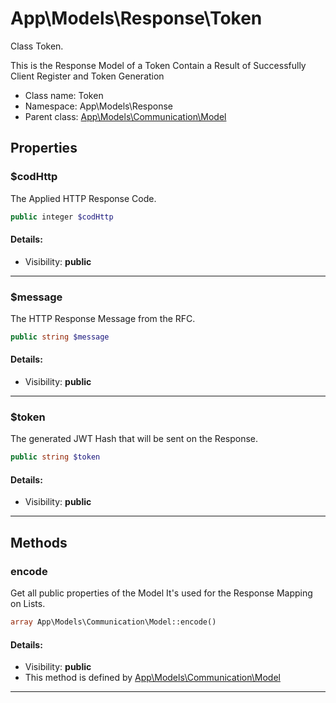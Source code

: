 App\Models\Response\Token
===============

Class Token.

This is the Response Model of a Token
Contain a Result of Successfully Client Register
and Token Generation


* Class name: Token
* Namespace: App\Models\Response
* Parent class: [App\Models\Communication\Model](App-Models-Communication-Model.md)





Properties
----------


### $codHttp

The Applied HTTP Response Code.



```php
public integer $codHttp
```

#### Details:
* Visibility: **public**

<hr>

### $message

The HTTP Response Message from the RFC.



```php
public string $message
```

#### Details:
* Visibility: **public**

<hr>

### $token

The generated JWT Hash that will be sent on the Response.



```php
public string $token
```

#### Details:
* Visibility: **public**

<hr>

Methods
-------


### encode

Get all public properties of the Model
It's used for the Response Mapping on Lists.



```php
array App\Models\Communication\Model::encode()
```

#### Details:
* Visibility: **public**
* This method is defined by [App\Models\Communication\Model](App-Models-Communication-Model.md)



<hr>

